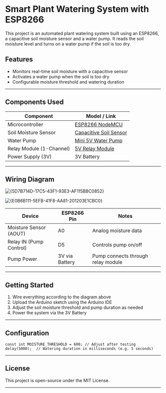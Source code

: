 # Smart Plant Watering System with ESP8266

This project is an automated plant watering system built using an ESP8266, a capacitive soil moisture sensor and a water pump. 
It reads the soil moisture level and turns on a water pump if the soil is too dry.

## Features

- Monitors real-time soil moisture with a capacitive sensor
- Activates a water pump when the soil is too dry
- Configurable moisture threshold and watering duration

---

## Components Used

| Component                   | Model / Link                                                                  |
|-----------------------------|-------------------------------------------------------------------------------|
| Microcontroller             | [ESP8266 NodeMCU](https://www.wemos.cc/en/latest/d1/d1_mini.html)             |
| Soil Moisture Sensor        | [Capacitive Soil Sensor](  https://amzn.eu/d/9zFEdpF)                         |
| Water Pump                  | [Mini 5V Water Pump](  https://a.co/d/ixYMz1V)                                |
| Relay Module (1-Channel)    | [5V Relay Module](  https://amzn.eu/d/5fTFaja)                                |
| Power Supply (3V)           | 3V Battery                                                                    |

---

## Wiring Diagram

![{5D7B714D-17C5-43F1-93E3-AF115BBC0852}](https://github.com/user-attachments/assets/5758af2b-6e90-4543-b46a-2a9d1d81af27)

![{E0B6B111-5EFB-41F8-AA81-201203E1CBC0}](https://github.com/user-attachments/assets/4e9c2697-e9e8-4598-b184-1ce05444554f)





| Device                   | ESP8266 Pin   | Notes                                 |
|--------------------------|---------------|---------------------------------------|
| Moisture Sensor (AOUT)   | A0            | Analog moisture data                  |
| Relay IN (Pump Control)  | D5            | Controls pump on/off                  |
| Pump Power               | 3V via Battery| Pump connects through relay module    |

---

## Getting Started

1. Wire everything according to the diagram above
2. Upload the Arduino sketch using the Arduino IDE
3. Adjust the soil moisture threshold and pump duration as needed
4. Power the system via the 3V Battery

---

## Configuration

```
const int MOISTURE_THRESHOLD = 600; // Adjust after testing
delay(5000);  // Watering duration in milliseconds (e.g. 5 seconds)
```
--- 

## License

This project is open-source under the MIT License.

---
